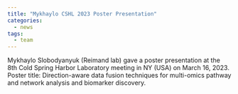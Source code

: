 ```yaml
---
title: "Mykhaylo CSHL 2023 Poster Presentation"
categories:
  - news
tags:
  - team
---
```


Mykhaylo Slobodyanyuk (Reimand lab) gave a poster presentation at the 8th Cold Spring Harbor Laboratory meeting in NY (USA) on March 16, 2023. Poster title: Direction-aware data fusion techniques for multi-omics pathway and network analysis and biomarker discovery.

